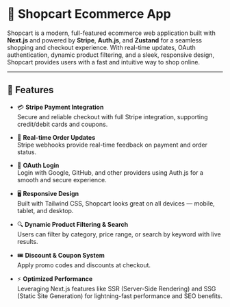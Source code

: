 # 🛒 Shopcart Ecommerce App

Shopcart is a modern, full-featured ecommerce web application built with **Next.js** and powered by **Stripe**, **Auth.js**, and **Zustand** for a seamless shopping and checkout experience. With real-time updates, OAuth authentication, dynamic product filtering, and a sleek, responsive design, Shopcart provides users with a fast and intuitive way to shop online.

---

## 🚀 Features

- 💳 **Stripe Payment Integration**  
  Secure and reliable checkout with full Stripe integration, supporting credit/debit cards and coupons.

- 🔔 **Real-time Order Updates**  
  Stripe webhooks provide real-time feedback on payment and order status.

- 🔐 **OAuth Login**  
  Login with Google, GitHub, and other providers using Auth.js for a smooth and secure experience.

- 🖥️ **Responsive Design**  
  Built with Tailwind CSS, Shopcart looks great on all devices — mobile, tablet, and desktop.

- 🔍 **Dynamic Product Filtering & Search**  
  Users can filter by category, price range, or search by keyword with live results.

- 🎟️ **Discount & Coupon System**  
  Apply promo codes and discounts at checkout.

- ⚡ **Optimized Performance**  
  Leveraging Next.js features like SSR (Server-Side Rendering) and SSG (Static Site Generation) for lightning-fast performance and SEO benefits.

